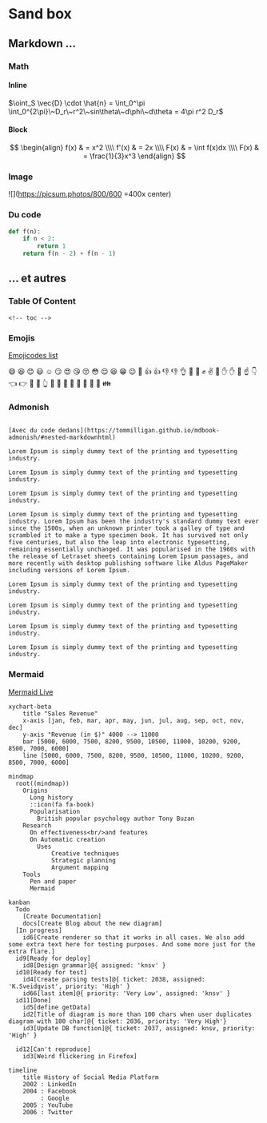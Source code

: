 # Sand box

<!-- toc -->

## Markdown ...

### Math

#### Inline

$\oint_S \vec{D} \cdot \hat{n} = \int_0^\pi \int_0^{2\pi}\~D_r\~r^2\~sin\theta\~d\phi\~d\theta = 4\pi r^2 D_r$

#### Block

$$
\begin{align}
	f(x)  & = x^2            \\\\
	f'(x) & = 2x             \\\\
	F(x)  & = \int f(x)dx    \\\\
	F(x)  & = \frac{1}{3}x^3
\end{align}
$$

### Image

![](https://picsum.photos/800/600 =400x center)

### Du code

```python
def f(n):
    if n < 2:
        return 1
    return f(n - 2) + f(n - 1)
```

## ... et autres

### Table Of Content

```
<!-- toc -->
```

### Emojis

[Emojicodes list](https://gist.github.com/rxaviers/7360908#file-gistfile1-md)

:smile: :laughing: :blush: :smiley: :relaxed: :smirk: :heart_eyes: :kissing_heart: :kissing_closed_eyes: :flushed: :relieved: :satisfied: :grin: :wink:
:shit: :+1: :thumbsup: :-1: :thumbsdown: :ok_hand: :punch: :facepunch: :fist: :v: :wave: :hand: :raised_hand: :open_hands: :point_up: :point_down: :point_left: :point_right: :raised_hands: :pray: :point_up_2: :clap: :muscle: :metal: :fu: :walking: :runner: :running: :couple: :family:

### Admonish

```admonish def

[Avec du code dedans](https://tommilligan.github.io/mdbook-admonish/#nested-markdownhtml)

Lorem Ipsum is simply dummy text of the printing and typesetting industry.
```

```admonish ex
Lorem Ipsum is simply dummy text of the printing and typesetting industry.
```

```admonish prop
Lorem Ipsum is simply dummy text of the printing and typesetting industry.
```

```admonish prop title="Caché !!!!" collapsible=true
Lorem Ipsum is simply dummy text of the printing and typesetting industry. Lorem Ipsum has been the industry's standard dummy text ever since the 1500s, when an unknown printer took a galley of type and scrambled it to make a type specimen book. It has survived not only five centuries, but also the leap into electronic typesetting, remaining essentially unchanged. It was popularised in the 1960s with the release of Letraset sheets containing Lorem Ipsum passages, and more recently with desktop publishing software like Aldus PageMaker including versions of Lorem Ipsum.
```

```admonish demo
Lorem Ipsum is simply dummy text of the printing and typesetting industry.
```

```admonish rem
Lorem Ipsum is simply dummy text of the printing and typesetting industry.
```

```admonish methode
Lorem Ipsum is simply dummy text of the printing and typesetting industry.
```

```admonish alert
Lorem Ipsum is simply dummy text of the printing and typesetting industry.
```

### Mermaid

[Mermaid Live](https://mermaid.live/edit)

```mermaid
xychart-beta
    title "Sales Revenue"
    x-axis [jan, feb, mar, apr, may, jun, jul, aug, sep, oct, nov, dec]
    y-axis "Revenue (in $)" 4000 --> 11000
    bar [5000, 6000, 7500, 8200, 9500, 10500, 11000, 10200, 9200, 8500, 7000, 6000]
    line [5000, 6000, 7500, 8200, 9500, 10500, 11000, 10200, 9200, 8500, 7000, 6000]
```

```mermaid
mindmap
  root((mindmap))
    Origins
      Long history
      ::icon(fa fa-book)
      Popularisation
        British popular psychology author Tony Buzan
    Research
      On effectiveness<br/>and features
      On Automatic creation
        Uses
            Creative techniques
            Strategic planning
            Argument mapping
    Tools
      Pen and paper
      Mermaid
```

```mermaid
kanban
  Todo
    [Create Documentation]
    docs[Create Blog about the new diagram]
  [In progress]
    id6[Create renderer so that it works in all cases. We also add some extra text here for testing purposes. And some more just for the extra flare.]
  id9[Ready for deploy]
    id8[Design grammar]@{ assigned: 'knsv' }
  id10[Ready for test]
    id4[Create parsing tests]@{ ticket: 2038, assigned: 'K.Sveidqvist', priority: 'High' }
    id66[last item]@{ priority: 'Very Low', assigned: 'knsv' }
  id11[Done]
    id5[define getData]
    id2[Title of diagram is more than 100 chars when user duplicates diagram with 100 char]@{ ticket: 2036, priority: 'Very High'}
    id3[Update DB function]@{ ticket: 2037, assigned: knsv, priority: 'High' }

  id12[Can't reproduce]
    id3[Weird flickering in Firefox]
```

```mermaid
timeline
    title History of Social Media Platform
    2002 : LinkedIn
    2004 : Facebook
         : Google
    2005 : YouTube
    2006 : Twitter
```

